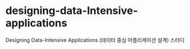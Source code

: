 # designing-data-Intensive-applications
Designing Data-Intensive Applications (데이터 중심 어플리케이션 설계) 스터디
